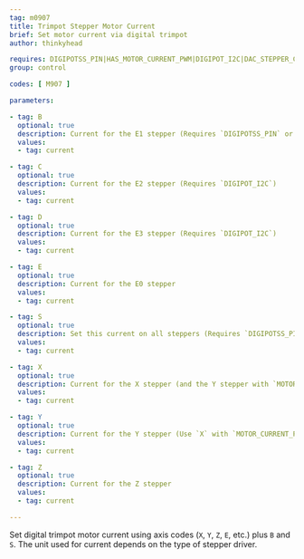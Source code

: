 ```yaml
---
tag: m0907
title: Trimpot Stepper Motor Current
brief: Set motor current via digital trimpot
author: thinkyhead

requires: DIGIPOTSS_PIN|HAS_MOTOR_CURRENT_PWM|DIGIPOT_I2C|DAC_STEPPER_CURRENT
group: control

codes: [ M907 ]

parameters:

- tag: B
  optional: true
  description: Current for the E1 stepper (Requires `DIGIPOTSS_PIN` or `DIGIPOT_I2C`)
  values:
  - tag: current

- tag: C
  optional: true
  description: Current for the E2 stepper (Requires `DIGIPOT_I2C`)
  values:
  - tag: current

- tag: D
  optional: true
  description: Current for the E3 stepper (Requires `DIGIPOT_I2C`)
  values:
  - tag: current

- tag: E
  optional: true
  description: Current for the E0 stepper
  values:
  - tag: current

- tag: S
  optional: true
  description: Set this current on all steppers (Requires `DIGIPOTSS_PIN` or `DAC_STEPPER_CURRENT`)
  values:
  - tag: current

- tag: X
  optional: true
  description: Current for the X stepper (and the Y stepper with `MOTOR_CURRENT_PWM_XY`)
  values:
  - tag: current

- tag: Y
  optional: true
  description: Current for the Y stepper (Use `X` with `MOTOR_CURRENT_PWM_XY`)
  values:
  - tag: current

- tag: Z
  optional: true
  description: Current for the Z stepper
  values:
  - tag: current

---
```


Set digital trimpot motor current using axis codes (`X`, `Y`, `Z`, `E`, etc.) plus `B` and `S`. The unit used for current depends on the type of stepper driver.
